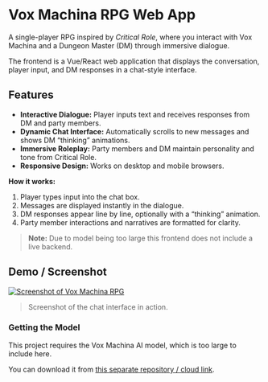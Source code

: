 # Vox Machina RPG Web App

A single-player RPG inspired by *Critical Role*, where you interact with Vox Machina and a Dungeon Master (DM) through immersive dialogue.

The frontend is a Vue/React web application that displays the conversation, player input, and DM responses in a chat-style interface.

## Features

- **Interactive Dialogue:** Player inputs text and receives responses from DM and party members.
- **Dynamic Chat Interface:** Automatically scrolls to new messages and shows DM “thinking” animations.
- **Immersive Roleplay:** Party members and DM maintain personality and tone from Critical Role.
- **Responsive Design:** Works on desktop and mobile browsers.

**How it works:**

1. Player types input into the chat box.
2. Messages are displayed instantly in the dialogue.
3. DM responses appear line by line, optionally with a “thinking” animation.
4. Party member interactions and narratives are formatted for clarity.

> **Note:** Due to model being too large this frontend does not include a live backend.

## Demo / Screenshot

[![Screenshot of Vox Machina RPG](public/screenshots/Ekran_goruntusu_2025-08-20_182114.png)](https://github.com/BoredCosmonaut/Vox-Machina-RPG-Web-App/blob/bd765332d51d5cf534e59671b0b331f5d2d914b9/public/Ekran%20g%C3%B6r%C3%BCnt%C3%BCs%C3%BC%202025-08-20%20182114.png)

> Screenshot of the chat interface in action.

### Getting the Model

This project requires the Vox Machina AI model, which is too large to include here.  

You can download it from [this separate repository / cloud link](https://example.com/model-download).


